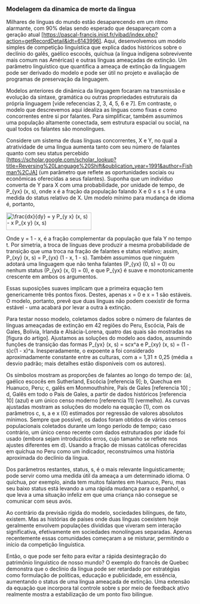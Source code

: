 ### Modelagem da dinamica de morte da lingua

Milhares de línguas do mundo estão desaparecendo em um ritmo alarmante, com 90% delas sendo esperado que desapareçam com a geração atual [https://pascal-francis.inist.fr/vibad/index.php?action=getRecordDetail&idt=6143996]. Aqui, desenvolvemos um modelo simples de competição linguística que explica dados históricos sobre o declínio do galês, gaélico escocês, quíchua (a língua indígena sobrevivente mais comum nas Américas) e outras línguas ameaçadas de extinção. Um parâmetro linguístico que quantifica a ameaça de extinção da linguagem pode ser derivado do modelo e pode ser útil no projeto e avaliação de programas de preservação da linguagem.

Modelos anteriores de dinâmica da linguagem focaram na transmissão e evolução da sintaxe, gramática ou outras propriedades estruturais da própria linguagem [vide refecencias 2, 3, 4, 5, 6 e 7]. Em contraste, o modelo que descrevemos aqui idealiza as línguas como fixas e como concorrentes entre si por falantes. Para simplificar, também assumimos uma população altamente conectada, sem estrutura espacial ou social, na qual todos os falantes são monolíngues.

Considere um sistema de duas línguas concorrentes, X e Y, no qual a atratividade de uma língua aumenta tanto com seu número de falantes quanto com seu status percebido [https://scholar.google.com/scholar_lookup?title=Reversing%20Language%20Shift&publication_year=1991&author=Fishman%2CJA] (um parâmetro que reflete as oportunidades sociais ou econômicas oferecidas a seus falantes). Suponha que um indivíduo converta de Y para X com uma probabilidade, por unidade de tempo, de P_{yx} (x, s), onde x é a fração da população falando X e 0 ≤ s ≤ 1 é uma medida do status relativo de X. Um modelo mínimo para mudança de idioma é, portanto,

<img src="http://www.sciweavers.org/tex2img.php?eq=%5Cfrac%7Bdx%7D%7Bdy%7D%20%3D%20y%20P_%7By%20x%7D%20%28x%2C%20s%29%20-%20x%20P_%7Bx%20y%7D%20%28x%2C%20s%29&bc=White&fc=Black&im=jpg&fs=12&ff=arev&edit=0" align="center" border="0" alt="\frac{dx}{dy} = y P_{y x} (x, s) - x P_{x y} (x, s)" width="228" height="47" />

Onde y = 1 - x, é a fração complementar da população que fala Y no tempo t. Por simetria, a troca de línguas deve produzir a mesma probabilidade de transição que uma troca na fração de falantes e status relativo; assim, P_{xy} (x, s) = P_{yx} (1 - x, 1 - s). Também assumimos que ninguém adotará uma linguagem que não tenha falantes (P_{yx} (0, s) = 0) ou nenhum status (P_{yx} (x, 0) = 0), e que P_{yx} é suave e monotonicamente crescente em ambos os argumentos.

Essas suposições suaves implicam que a primeira equação tem genericamente três pontos fixos. Destes, apenas x = 0 e x = 1 são estáveis. O modelo, portanto, prevê que duas línguas não podem coexistir de forma estável - uma acabará por levar a outra à extinção.

Para testar nosso modelo, coletamos dados sobre o número de falantes de línguas ameaçadas de extinção em 42 regiões do Peru, Escócia, País de Gales, Bolívia, Irlanda e Alsácia-Lorena, quatro das quais são mostradas na [figura do artigo]. Ajustamos as soluções do modelo aos dados, assumindo funções de transição das formas P_{yx} (x, s) = s*c*x^a e P_{xy} (x, s) = (1 - s)*c*(1 - x)^a. Inesperadamente, o expoente a foi considerado aproximadamente constante entre as culturas, com a = 1,31 ± 0,25 (média ± desvio padrão; mais detalhes estão disponíveis com os autores).

Os símbolos mostram as proporções de falantes ao longo do tempo de: (a), gaélico escocês em Sutherland, Escócia [referencia 9]; b, Quechua em Huanuco, Peru; c, galês em Monmouthshire, País de Gales [referencia 10] ; d, Galês em todo o País de Gales, a partir de dados históricos [referencia 10] (azul) e um único censo moderno [referencia 11] (vermelho). As curvas ajustadas mostram as soluções do modelo na equação (1), com os parâmetros c, s, a e x (0) estimados por regressão de valores absolutos mínimos. Sempre que possível, os dados foram obtidos de vários censos populacionais coletados durante um longo período de tempo; caso contrário, um único censo recente com dados estruturados por idade foi usado (embora sejam introduzidos erros, cujo tamanho se reflete nos ajustes diferentes em d). Usando a fração de missas católicas oferecidas em quíchua no Peru como um indicador, reconstruímos uma história aproximada do declínio da língua.

Dos parâmetros restantes, status, s, é o mais relevante linguisticamente; pode servir como uma medida útil da ameaça a um determinado idioma. O quíchua, por exemplo, ainda tem muitos falantes em Huanuco, Peru, mas seu baixo status está levando a uma rápida mudança para o espanhol, o que leva a uma situação infeliz em que uma criança não consegue se comunicar com seus avós.

Ao contrário da previsão rígida do modelo, sociedades bilíngues, de fato, existem. Mas as histórias de países onde duas línguas coexistem hoje geralmente envolvem populações divididas que viveram sem interação significativa, efetivamente em sociedades monolíngues separadas. Apenas recentemente essas comunidades começaram a se misturar, permitindo o início da competição linguística.

Então, o que pode ser feito para evitar a rápida desintegração do patrimônio linguístico de nosso mundo? O exemplo do francês de Quebec demonstra que o declínio da língua pode ser retardado por estratégias como formulação de políticas, educação e publicidade, em essência, aumentando o status de uma língua ameaçada de extinção. Uma extensão da equação que incorpora tal controle sobre s por meio de feedback ativo realmente mostra a estabilização de um ponto fixo bilíngue.

